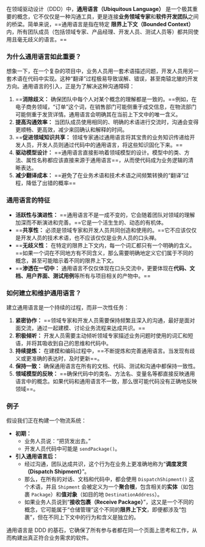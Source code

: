 在领域驱动设计（DDD）中，**通用语言（Ubiquitous Language）** 是一个极其重要的概念，它不仅仅是一种沟通工具，更是连接**业务领域专家**和**软件开发团队**之间的桥梁。简单来说，==通用语言是指在特定 **限界上下文（Bounded Context）** 内，所有团队成员（包括领域专家、产品经理、开发人员、测试人员等）都共同使用且毫无歧义的语言。==

### 为什么通用语言如此重要？

想象一下，在一个复杂的项目中，业务人员用一套术语描述问题，开发人员用另一套术语在代码中实现。这种“翻译”过程极易导致误解、错误，甚至南辕北辙的开发方向。通用语言的引入，正是为了解决这种沟通障碍：

1. ==**消除歧义：** 确保团队中每个人对某个概念的理解都是一致的。==例如，在电子商务领域，“订单”这个词，在销售部门可能侧重于成交信息，在物流部门可能侧重于发货详情。通用语言会明确其在当前上下文中的唯一含义。
2. **提高沟通效率：** 当团队成员使用相同的、明确的术语进行交流时，沟通会变得更顺畅、更高效，减少来回确认和解释的时间。
3. ==**促进领域知识共享：** 领域专家通过通用语言将其宝贵的业务知识传递给开发人员，开发人员则通过代码中的通用语言，将这些知识固化下来。==
4. **驱动模型设计：** ==通用语言直接影响着领域模型的设计。模型中的类、方法、属性名称都应该直接来源于通用语言==，从而使代码成为业务逻辑的清晰表达。
5. **减少翻译成本：** ==避免了在业务术语和技术术语之间频繁转换的“翻译”过程，降低了出错的概率==

### 通用语言的特征

- **活跃性与演进性：** ==通用语言不是一成不变的，它会随着团队对领域的理解加深而不断演进和完善。==它是一个活生生的、动态的有机体。
- ==**共享性：** 必须是领域专家和开发人员共同创造和使用的。==它不应该仅仅是开发人员的技术术语，也不应该仅仅是业务人员的口头禅。
- ==**无歧义性：** 在特定的限界上下文内，每一个词汇都只有一个明确的含义。==如果一个词在不同地方有不同含义，那么需要明确地定义它们属于不同的概念，甚至可能暗示着不同的限界上下文。
- ==**渗透在一切中：** 通用语言不仅仅体现在口头交流中，更要体现在**代码、文档、用户界面、测试用例**等所有与项目相关的产物中。==

### 如何建立和维护通用语言？

建立通用语言是一个持续的过程，而非一次性任务：

1. **紧密协作：** ==领域专家和开发人员需要保持频繁且深入的沟通，最好是面对面交流，通过一起建模、讨论业务流程来达成共识。==
2. **积极倾听：** 开发人员需要主动倾听领域专家描述业务问题时使用的词汇和短语，并将其吸收到自己的思维和代码中。
3. **持续提炼：** 在建模和编码过程中，==不断提炼和完善通用语言。当发现有歧义或更准确的表达时，及时更新==。
4. **保持一致：** 确保通用语言在所有的文档、代码、测试和沟通中都保持一致性。
5. **领域模型的反映：** ==确保代码中的类名、方法名、变量名等都直接反映通用语言中的概念。如果代码和通用语言不一致，那么很可能代码没有正确地反映领域==。

### 例子

假设我们正在构建一个物流系统：

- **初期：**
    - 业务人员说：“把货发出去。”
    - 开发人员代码中可能是 `sendPackage()`。
- **引入通用语言后：**
    - 经过沟通，团队达成共识，这个行为在业务上更准确地称为“**调度发货（Dispatch Shipment）**”。
    - 那么，在所有的对话、文档和代码中，都会使用 `DispatchShipment()` 这个术语，并且 `Shipment` 会被定义为一个**聚合根**，包含相关的**实体**（如包裹 `Package`）和**值对象**（如目的地 `DestinationAddress`）。
    - 如果业务人员说到“**接收包裹（Receive Package）**”，这又是一个不同的概念，它可能属于“仓储管理”这个不同的**限界上下文**，即便都涉及“包裹”，但在不同上下文中的行为和含义是独立的。

通用语言是 DDD 的基石，它确保了所有参与者都在同一个页面上思考和工作，从而构建出真正符合业务需求的软件。